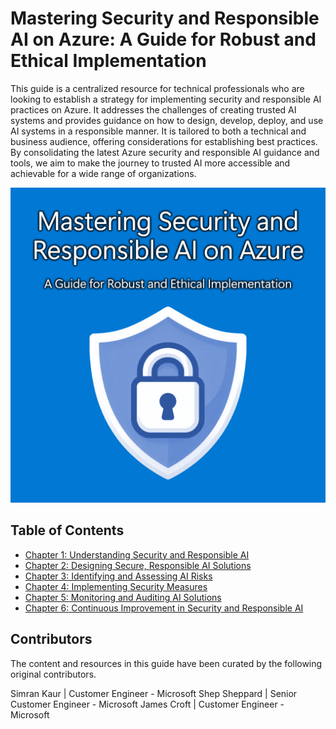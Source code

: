 # Mastering Security and Responsible AI on Azure: A Guide for Robust and Ethical Implementation

This guide is a centralized resource for technical professionals who are looking to establish a strategy for implementing security and responsible AI practices on Azure. It addresses the challenges of creating trusted AI systems and provides guidance on how to design, develop, deploy, and use AI systems in a responsible manner. It is tailored to both a technical and business audience, offering considerations for establishing best practices. By consolidating the latest Azure security and responsible AI guidance and tools, we aim to make the journey to trusted AI more accessible and achievable for a wide range of organizations.

![Mastering Security and Responsible AI on Azure: A Guide for Robust and Ethical Implementation](./media/cover.jpg)

## Table of Contents

- [Chapter 1: Understanding Security and Responsible AI](./chapters/chapter_01_understanding_security_and_responsible_ai.md)
- [Chapter 2: Designing Secure, Responsible AI Solutions](./chapters/chapter_02_designing_secure_responsible_ai_solutions.md)
- [Chapter 3: Identifying and Assessing AI Risks](./chapters/chapter_03_identifying_and_assessing_ai_risks.md)
- [Chapter 4: Implementing Security Measures](./chapters/chapter_04_implementing_security_measures.md)
- [Chapter 5: Monitoring and Auditing AI Solutions](./chapters/chapter_05_monitoring_and_auditing_ai_solutions.md)
- [Chapter 6: Continuous Improvement in Security and Responsible AI](./chapters/chapter_06_continuous_improvement_in_security_and_responsible_ai.md)

## Contributors

The content and resources in this guide have been curated by the following original contributors.

Simran Kaur | Customer Engineer - Microsoft
Shep Sheppard | Senior Customer Engineer - Microsoft
James Croft | Customer Engineer - Microsoft
